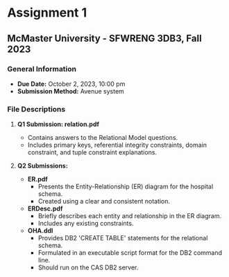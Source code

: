 # Assignment 1 

## McMaster University - SFWRENG 3DB3, Fall 2023

### General Information

- **Due Date:** October 2, 2023, 10:00 pm
- **Submission Method:** Avenue system

### File Descriptions

1. **Q1 Submission: relation.pdf**
   - Contains answers to the Relational Model questions.
   - Includes primary keys, referential integrity constraints, domain constraint, and tuple constraint explanations.

2. **Q2 Submissions:**
   - **ER.pdf**
     - Presents the Entity-Relationship (ER) diagram for the hospital schema.
     - Created using a clear and consistent notation.
   - **ERDesc.pdf**
     - Briefly describes each entity and relationship in the ER diagram.
     - Includes any existing constraints.
   - **OHA.ddl**
     - Provides DB2 'CREATE TABLE' statements for the relational schema.
     - Formulated in an executable script format for the DB2 command line.
     - Should run on the CAS DB2 server.


